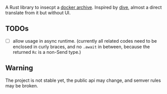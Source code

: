 A Rust library to insecpt a [docker archive](https://github.com/moby/moby/tree/master/image/spec). Inspired by [dive](https://github.com/wagoodman/dive), almost a direct translate from it but without UI.
## TODOs
- [ ] allow usage in async runtime. (currently all related codes need to be enclosed in curly braces, and no `.await` in between, because the returned `Rc` is a non-Send type.)
## Warning
The project is not stable yet, the public api may change, and semver rules may be broken.
